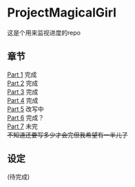# ProjectMagicalGirl

这是个用来监视进度的repo

## 章节
[Part 1](https://github.com/dzienglem/ProjectMagicalGirl/blob/main/1.md) 完成\
[Part 2](https://github.com/dzienglem/ProjectMagicalGirl/blob/main/2.md) 完成\
[Part 3](https://github.com/dzienglem/ProjectMagicalGirl/blob/main/3.md) 完成\
[Part 4](https://github.com/dzienglem/ProjectMagicalGirl/blob/main/4.md) 完成\
[Part 5](https://github.com/dzienglem/ProjectMagicalGirl/blob/main/5.md) 改写中\
[Part 6](https://github.com/dzienglem/ProjectMagicalGirl/blob/main/6.md) 完成？\
[Part 7](https://github.com/dzienglem/ProjectMagicalGirl/blob/main/7.md) 未完\
~~不知道还要写多少才会完但我希望有一半儿了~~

## 设定
(待完成)
